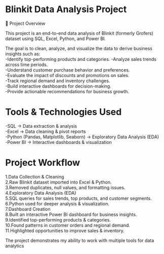 # Blinkit Data Analysis Project   
📌 Project Overview

This project is an end-to-end data analysis of Blinkit (formerly Grofers) dataset using SQL, Excel, Python, and Power BI.

The goal is to clean, analyze, and visualize the data to derive business insights such as:  
-Identify top-performing products and categories.
-Analyze sales trends across time periods.  
-Understand customer purchase behavior and preferences.  
-Evaluate the impact of discounts and promotions on sales.  
-Track regional demand and inventory challenges.  
-Build interactive dashboards for decision-making.  
-Provide actionable recommendations for business growth.  


# Tools & Technologies Used
-SQL → Data extraction & analysis  
-Excel → Data cleaning & pivot reports  
-Python (Pandas, Matplotlib, Seaborn) → Exploratory Data Analysis (EDA)  
-Power BI → Interactive dashboards & visualization  

# Project Workflow
1.Data Collection & Cleaning  
2.Raw Blinkit dataset imported into Excel & Python.  
3.Removed duplicates, null values, and formatting issues.  
4.Exploratory Data Analysis (EDA)  
5.SQL queries for sales trends, top products, and customer segments.  
6.Python used for deeper analysis & visualization.  
7.Dashboard Creation  
8.Built an interactive Power BI dashboard for business insights.  
9.Identified top-performing products & categories.  
10.Found patterns in customer orders and regional demand.  
11.Highlighted opportunities to improve sales & inventory.  

The project demonstrates my ability to work with multiple tools for data analytics 
